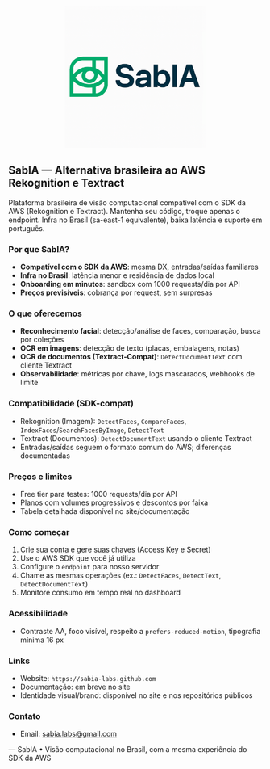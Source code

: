 <p align="center">
  <img src="./assets/logo/logo.png" alt="SabIA" width="280" />
</p>

## SabIA — Alternativa brasileira ao AWS Rekognition e Textract

Plataforma brasileira de visão computacional compatível com o SDK da AWS (Rekognition e Textract). Mantenha seu código, troque apenas o endpoint. Infra no Brasil (sa-east-1 equivalente), baixa latência e suporte em português.

### Por que SabIA?

- **Compatível com o SDK da AWS**: mesma DX, entradas/saídas familiares
- **Infra no Brasil**: latência menor e residência de dados local
- **Onboarding em minutos**: sandbox com 1000 requests/dia por API
- **Preços previsíveis**: cobrança por request, sem surpresas

### O que oferecemos

- **Reconhecimento facial**: detecção/análise de faces, comparação, busca por coleções
- **OCR em imagens**: detecção de texto (placas, embalagens, notas)
- **OCR de documentos (Textract-Compat)**: `DetectDocumentText` com cliente Textract
- **Observabilidade**: métricas por chave, logs mascarados, webhooks de limite

### Compatibilidade (SDK-compat)

- Rekognition (Imagem): `DetectFaces`, `CompareFaces`, `IndexFaces`/`SearchFacesByImage`, `DetectText`
- Textract (Documentos): `DetectDocumentText` usando o cliente Textract
- Entradas/saídas seguem o formato comum do AWS; diferenças documentadas

### Preços e limites

- Free tier para testes: 1000 requests/dia por API
- Planos com volumes progressivos e descontos por faixa
- Tabela detalhada disponível no site/documentação

### Como começar

1. Crie sua conta e gere suas chaves (Access Key e Secret)
2. Use o AWS SDK que você já utiliza
3. Configure o `endpoint` para nosso servidor
4. Chame as mesmas operações (ex.: `DetectFaces`, `DetectText`, `DetectDocumentText`)
5. Monitore consumo em tempo real no dashboard

### Acessibilidade

- Contraste AA, foco visível, respeito a `prefers-reduced-motion`, tipografia mínima 16 px

### Links

- Website: `https://sabia-labs.github.com`
- Documentação: em breve no site
- Identidade visual/brand: disponível no site e nos repositórios públicos

### Contato

- Email: sabia.labs@gmail.com

—
SabIA • Visão computacional no Brasil, com a mesma experiência do SDK da AWS
